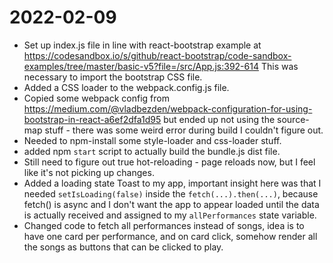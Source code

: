 # 2022-02-09
* Set up index.js file in line with react-bootstrap example at https://codesandbox.io/s/github/react-bootstrap/code-sandbox-examples/tree/master/basic-v5?file=/src/App.js:392-614
  This was necessary to import the bootstrap CSS file.
* Added a CSS loader to the webpack.config.js file.
* Copied some webpack config from https://medium.com/@vladbezden/webpack-configuration-for-using-bootstrap-in-react-a6ef2dfa1d95
  but ended up not using the source-map stuff - there was some weird error during build I couldn't figure out.
* Needed to npm-install some style-loader and css-loader stuff.
* added npm `start` script to actually build the bundle.js dist file.
* Still need to figure out true hot-reloading - page reloads now, but I feel like it's not picking up changes.
* Added a loading state Toast to my app, important insight here was that I needed `setIsLoading(false)` inside the
  `fetch(...).then(...)`, because fetch() is async and I don't want the app to appear loaded until the data is
  actually received and assigned to my `allPerformances` state variable.
* Changed code to fetch all performances instead of songs, idea is to have one card per performance, and on card click,
  somehow render all the songs as buttons that can be clicked to play.